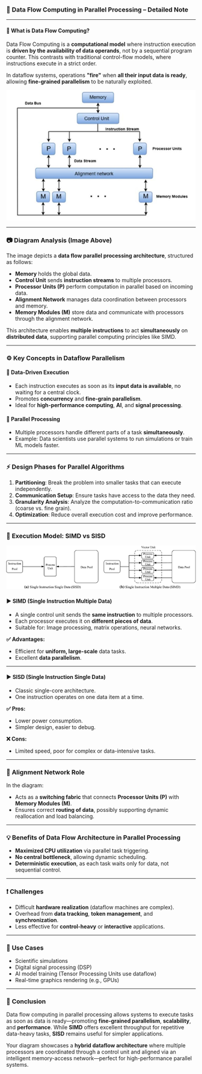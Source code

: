 ### 📘 **Data Flow Computing in Parallel Processing – Detailed Note**

---

#### 🧠 **What is Data Flow Computing?**

Data Flow Computing is a **computational model** where instruction execution is **driven by the availability of data operands**, not by a sequential program counter. This contrasts with traditional control-flow models, where instructions execute in a strict order.

In dataflow systems, operations **"fire"** when **all their input data is ready**, allowing **fine-grained parallelism** to be naturally exploited.

![alt text](image-82.png)

---

### 📷 **Diagram Analysis (Image Above)**

The image depicts a **data flow parallel processing architecture**, structured as follows:

* **Memory** holds the global data.
* **Control Unit** sends **instruction streams** to multiple processors.
* **Processor Units (P)** perform computation in parallel based on incoming data.
* **Alignment Network** manages data coordination between processors and memory.
* **Memory Modules (M)** store data and communicate with processors through the alignment network.

This architecture enables **multiple instructions** to act **simultaneously** on **distributed data**, supporting parallel computing principles like SIMD.

---

### ⚙️ **Key Concepts in Dataflow Parallelism**

#### 🔄 **Data-Driven Execution**

* Each instruction executes as soon as its **input data is available**, no waiting for a central clock.
* Promotes **concurrency** and **fine-grain parallelism**.
* Ideal for **high-performance computing**, **AI**, and **signal processing**.

#### 🔁 **Parallel Processing**

* Multiple processors handle different parts of a task **simultaneously**.
* Example: Data scientists use parallel systems to run simulations or train ML models faster.

---

### ⚡ **Design Phases for Parallel Algorithms**

1. **Partitioning**: Break the problem into smaller tasks that can execute independently.
2. **Communication Setup**: Ensure tasks have access to the data they need.
3. **Granularity Analysis**: Analyze the computation-to-communication ratio (coarse vs. fine grain).
4. **Optimization**: Reduce overall execution cost and improve performance.

---

### 🧩 **Execution Model: SIMD vs SISD**


![alt text](Comparison-of-SISD-and-SIMD-Single-Instruction-Multiple-Data-SIMD-is-an-instruction.png)

#### ▶️ **SIMD (Single Instruction Multiple Data)**

* A single control unit sends the **same instruction** to multiple processors.
* Each processor executes it on **different pieces of data**.
* Suitable for: Image processing, matrix operations, neural networks.

**✅ Advantages:**

* Efficient for **uniform, large-scale** data tasks.
* Excellent **data parallelism**.

---

#### ▶️ **SISD (Single Instruction Single Data)**

* Classic single-core architecture.
* One instruction operates on one data item at a time.

**✅ Pros:**

* Lower power consumption.
* Simpler design, easier to debug.

**❌ Cons:**

* Limited speed, poor for complex or data-intensive tasks.

---

### 🔄 **Alignment Network Role**

In the diagram:

* Acts as a **switching fabric** that connects **Processor Units (P)** with **Memory Modules (M)**.
* Ensures correct **routing of data**, possibly supporting dynamic reallocation and load balancing.

---

### 💡 **Benefits of Data Flow Architecture in Parallel Processing**

* **Maximized CPU utilization** via parallel task triggering.
* **No central bottleneck**, allowing dynamic scheduling.
* **Deterministic execution**, as each task waits only for data, not sequential control.

---

### ❗ **Challenges**

* Difficult **hardware realization** (dataflow machines are complex).
* Overhead from **data tracking**, **token management**, and **synchronization**.
* Less effective for **control-heavy** or **interactive** applications.

---

### 🎯 **Use Cases**

* Scientific simulations
* Digital signal processing (DSP)
* AI model training (Tensor Processing Units use dataflow)
* Real-time graphics rendering (e.g., GPUs)

---

### 📝 **Conclusion**

Data flow computing in parallel processing allows systems to execute tasks as soon as data is ready—promoting **fine-grained parallelism**, **scalability**, and **performance**. While **SIMD** offers excellent throughput for repetitive data-heavy tasks, **SISD** remains useful for simpler applications.

Your diagram showcases a **hybrid dataflow architecture** where multiple processors are coordinated through a control unit and aligned via an intelligent memory-access network—perfect for high-performance parallel systems.

